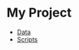 # My Project

* [Data](https://mingchen0919.github.io/ming-project-template/data.html)
* [Scripts](https://mingchen0919.github.io/ming-project-template/index.html)

